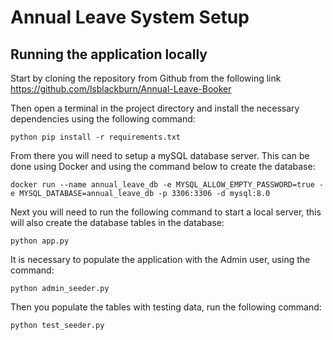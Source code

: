 # Annual Leave System Setup

## Running the application locally

Start by cloning the repository from Github from the following link https://github.com/lsblackburn/Annual-Leave-Booker

Then open a terminal in the project directory and install the necessary dependencies using the following command:

`python pip install -r requirements.txt`

From there you will need to setup a mySQL database server. This can be done using Docker and using the command below to create the database:

```docker run --name annual_leave_db -e MYSQL_ALLOW_EMPTY_PASSWORD=true -e MYSQL_DATABASE=annual_leave_db -p 3306:3306 -d mysql:8.0```

Next you will need to run the following command to start a local server, this will also create the database tables in the database:

`python app.py`

It is necessary to populate the application with the Admin user, using the command:

`python admin_seeder.py`

Then you populate the tables with testing data, run the following command:

`python test_seeder.py`
